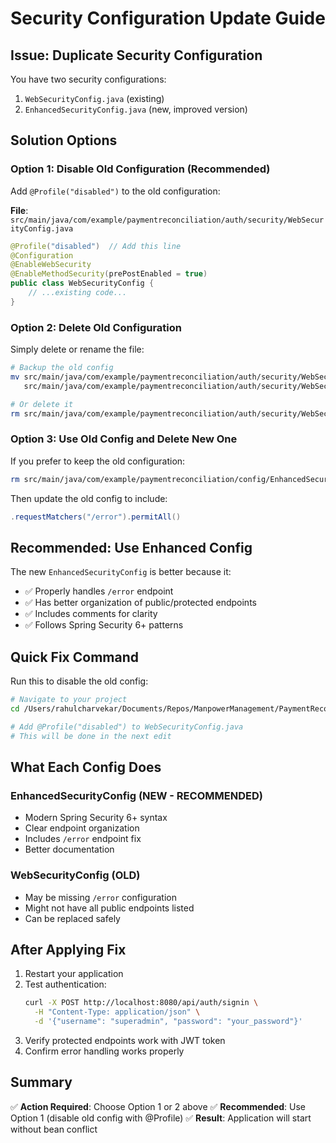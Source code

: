 # Security Configuration Update Guide

## Issue: Duplicate Security Configuration

You have two security configurations:
1. `WebSecurityConfig.java` (existing)
2. `EnhancedSecurityConfig.java` (new, improved version)

## Solution Options

### Option 1: Disable Old Configuration (Recommended)

Add `@Profile("disabled")` to the old configuration:

**File**: `src/main/java/com/example/paymentreconciliation/auth/security/WebSecurityConfig.java`

```java
@Profile("disabled")  // Add this line
@Configuration
@EnableWebSecurity
@EnableMethodSecurity(prePostEnabled = true)
public class WebSecurityConfig {
    // ...existing code...
}
```

### Option 2: Delete Old Configuration

Simply delete or rename the file:
```bash
# Backup the old config
mv src/main/java/com/example/paymentreconciliation/auth/security/WebSecurityConfig.java \
   src/main/java/com/example/paymentreconciliation/auth/security/WebSecurityConfig.java.backup

# Or delete it
rm src/main/java/com/example/paymentreconciliation/auth/security/WebSecurityConfig.java
```

### Option 3: Use Old Config and Delete New One

If you prefer to keep the old configuration:
```bash
rm src/main/java/com/example/paymentreconciliation/config/EnhancedSecurityConfig.java
```

Then update the old config to include:
```java
.requestMatchers("/error").permitAll()
```

## Recommended: Use Enhanced Config

The new `EnhancedSecurityConfig` is better because it:
- ✅ Properly handles `/error` endpoint
- ✅ Has better organization of public/protected endpoints
- ✅ Includes comments for clarity
- ✅ Follows Spring Security 6+ patterns

## Quick Fix Command

Run this to disable the old config:

```bash
# Navigate to your project
cd /Users/rahulcharvekar/Documents/Repos/ManpowerManagement/PaymentReconciliation

# Add @Profile("disabled") to WebSecurityConfig.java
# This will be done in the next edit
```

## What Each Config Does

### EnhancedSecurityConfig (NEW - RECOMMENDED)
- Modern Spring Security 6+ syntax
- Clear endpoint organization
- Includes `/error` endpoint fix
- Better documentation

### WebSecurityConfig (OLD)
- May be missing `/error` configuration
- Might not have all public endpoints listed
- Can be replaced safely

## After Applying Fix

1. Restart your application
2. Test authentication:
   ```bash
   curl -X POST http://localhost:8080/api/auth/signin \
     -H "Content-Type: application/json" \
     -d '{"username": "superadmin", "password": "your_password"}'
   ```
3. Verify protected endpoints work with JWT token
4. Confirm error handling works properly

## Summary

✅ **Action Required**: Choose Option 1 or 2 above
✅ **Recommended**: Use Option 1 (disable old config with @Profile)
✅ **Result**: Application will start without bean conflict